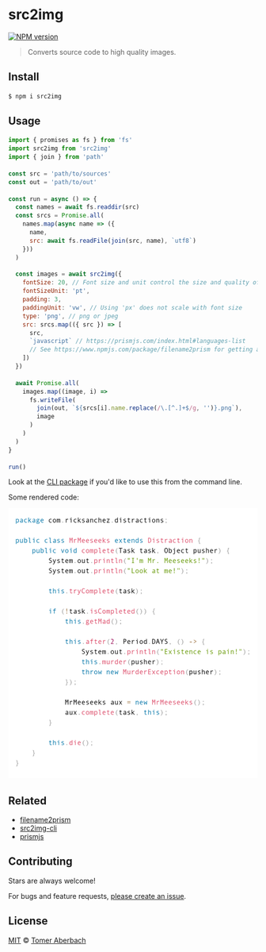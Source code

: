 # src2img

[![NPM version](https://img.shields.io/npm/v/src2img.svg)](https://www.npmjs.com/package/src2img)

> Converts source code to high quality images.

## Install

```sh
$ npm i src2img
```

## Usage

```js
import { promises as fs } from 'fs'
import src2img from 'src2img'
import { join } from 'path'

const src = 'path/to/sources'
const out = 'path/to/out'

const run = async () => {
  const names = await fs.readdir(src)
  const srcs = Promise.all(
    names.map(async name => ({
      name,
      src: await fs.readFile(join(src, name), `utf8`)
    }))
  )

  const images = await src2img({
    fontSize: 20, // Font size and unit control the size and quality of the image
    fontSizeUnit: 'pt',
    padding: 3,
    paddingUnit: 'vw', // Using 'px' does not scale with font size
    type: 'png', // png or jpeg
    src: srcs.map(({ src }) => [
      src,
      `javascript` // https://prismjs.com/index.html#languages-list
      // See https://www.npmjs.com/package/filename2prism for getting alias from filename
    ])
  })

  await Promise.all(
    images.map((image, i) =>
      fs.writeFile(
        join(out, `${srcs[i].name.replace(/\.[^.]+$/g, '')}.png`),
        image
      )
    )
  )
}

run()
```

Look at the [CLI package](https://www.npmjs.com/package/src2img-cli) if you'd like to use this from the command line.

Some rendered code:

![example](example.png)

## Related

- [filename2prism](https://www.npmjs.com/package/filename2prism)
- [src2img-cli](https://www.npmjs.com/package/src2img-cli)
- [prismjs](https://www.npmjs.com/package/prismjs)

## Contributing

Stars are always welcome!

For bugs and feature requests, [please create an issue](https://github.com/TomerAberbach/parse-imports/issues/new).

## License

[MIT](https://github.com/TomerAberbach/src2img/blob/master/license) © [Tomer Aberbach](https://github.com/TomerAberbach)
